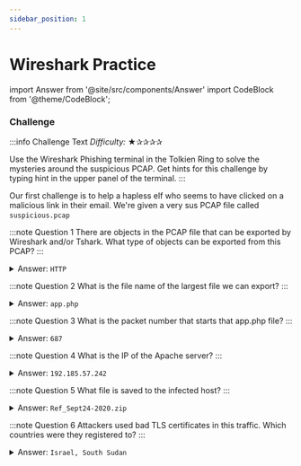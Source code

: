 ```yaml
---
sidebar_position: 1
---
```

# Wireshark Practice
<!-- MDX imports -->
import Answer from '@site/src/components/Answer'
import CodeBlock from '@theme/CodeBlock';

### Challenge
:::info Challenge Text
*Difficulty:* ★✰✰✰✰

Use the Wireshark Phishing terminal in the Tolkien Ring to solve the mysteries around the suspicious PCAP. Get hints for this challenge by typing hint in the upper panel of the terminal.
:::

<!-- Page content -->
Our first challenge is to help a hapless elf who seems to have clicked on a malicious link in their email. We're given a very sus PCAP file called ```suspicious.pcap```

:::note Question 1
There are objects in the PCAP file that can be exported by Wireshark and/or Tshark. What type of objects can be exported from this PCAP?
:::
<details>
<summary>Answer: <code>HTTP</code></summary>

Assets can be exported from Wireshark by clicking ```File -> Export Objects``` and then selecting type of object to be exported. The only objects that can be exported from this PCAP are **HTTP** objects.

![Wireshark file export process](./assets/img/tr1-1.png)

</details>

:::note Question 2
What is the file name of the largest file we can export?
:::
<details>
<summary>Answer: <code>app.php</code></summary>

Using the same method as before, we can select ```File -> Export Objects -> HTTP```

![Wireshark HTTP file export dialogue](./assets/img/tr1-2.png)

In the dialogue that opens, we can see that the largest file is the second in this list: **```app.php```**, coming in at 808kb.
</details>

:::note Question 3
What is the packet number that starts that app.php file?
:::
<details>
<summary>Answer: <code>687</code></summary>

Thankfully, we can find the answer to this in the same dialogue as above. If we look at the far left column, we see that this file begins at packet number **```687```**.

</details>

:::note Question 4
What is the IP of the Apache server?
:::

<details>
<summary>Answer: <code>192.185.57.242</code></summary>
```Moving on, we’re asked to find the source address of the Apache server which served this file. We can find this by clicking on the app.php line of the export dialogue (which will select packet 687 for us) and then going back to the main Wireshark window.```

![Wireshark entry for packet number 687](./assets/img/tr1-3.png)

Looking at this image, we see a source IP address of ```192.185.57.242``` and a destination address of ```10.9.24.101```, which we can note for later. Since this packet was served in response to an HTTP request, the Apache server is the IP in the source column of this packet: **```192.185.57.242```**.
</details>

:::note Question 5
What file is saved to the infected host?
:::
<details>
<summary>Answer: <code>Ref_Sept24-2020.zip</code></summary>

At this point, it’s news to us that a file had been saved to a host at all, but thanks, terminal. Since we’d been told that this started when the elf we’re helping clicked a link in their email, it seems likely that the file was delivered over HTTP. Since we’re already inspecting packet 687, we can right click it in the GUI and select Follow -> HTTP Stream to view the actual content(s) of app.php.

A quick analysis of the embedded JavaScript on this page should hopefully make more sense of what happened. The first retrieval of app.php merely sets two cookies and then reloads the page (comments are ours):

```html
<script>
	let d = -new Date().getTimezoneOffset(); // Time zone offset (from GMT) of the local time zone
	let n = Intl.DateTimeFormat().resolvedOptions().timeZone; // Human-readable time zone name

    ...

	if (!get_cookie('d') && !get_cookie('n')) {
		set_cookie('d', d, 2); // Set cookie "d" to the time zone offset with an expiration of 2 minutes
		set_cookie('n', n, 2); // Set cookie "n" to the time zone name with an expiration of 2 minutes
		document . location . reload(); // Reload the window to retrieve app.php again
	}
</script>
```

As annotated above, the contents of the cookies ```d``` and ```n``` are the target machine’s time zone offset and time zone name, respectively. This information could have been used by evildoers to target North Pole residents specifically, although we don’t have a way to be sure of this without looking at the PHP source code. The second load of the page contains some much more interesting snippets (here some comments are ours, but some existed in the source already):

```html
<script>
function saveAs(blob, fileName) {
let url = window.URL.createObjectURL(blob); // Creates a URL for the "blob" argument

let anchorElem = document.createElement('a'); // Creates an "a" element in the HTML document named anchorElem
anchorElem.style = 'display: none'; // Sets anchorElem to not be rendered in a browser window
anchorElem.href = url; // Sets the href of the document to the URL that was obtained earlier
anchorElem.download = fileName; // Specifies the file name should the user click on this element

document.body.appendChild(anchorElem);
anchorElem.click(); // Forcibly click anchorElem, downloading the contents of "blob"

document.body.removeChild(anchorElem); // Remove the element from the page after the file has been downloaded
...
}

(function() {
    let byteCharacters = ("...") // Obscenely long string of characters. This is an ASCII representation of the payload that the attacker wants us to pwn us with
    let byteNumbers = new Array(byteCharacters.length);
for (let i = 0; i < byteCharacters.length; i++) { // This for loop serves to copy the encoded byteCharacters string into the byteNumbers array created previously
    byteNumbers[i] = byteCharacters.charCodeAt(i);
}
let byteArray = new Uint8Array(byteNumbers); // Here, the byteNumbers array is used to make a byte array, which is actually usable as a downloadable octet stream

// now that we have the byte array, construct the blob from it
let blob1 = new Blob([byteArray], {type: 'application/octet-stream'});

saveAs(blob1, 'Ref_Sept24-2020.zip'); // Using the saveAs function defined above, the attacker saves this blob as "Ref_Sept24-2020.zip"
})();
</script>
```

To put it shortly, the majority of this response’s size is made up of an extremely large string named “byteCharacters”. This string is converted to a byte array and then forcibly downloaded to our very sad elf’s computer. In the final line, we can see that this file is downloaded as **```Ref_Sept24-2020.zip```**.

</details>

:::note Question 6
Attackers used bad TLS certificates in this traffic. Which countries were they registered to?
:::

<details>
<summary>Answer: <code>Israel, South Sudan</code></summary>

Looking through the certificates in the resultant traffic reveals several certificates from Microsoft and Baltimore CyberTrust Root, all of which appear to be legitimate at a glance. Two certificates however are signed by the common names of ```heardbellith.Icanwepeh.nagoya``` and ```psprponounst.aquarelle``` both of which looked like absolute gibberish. At this point, we decided to Google these names to make sure that wasn’t due to us being uncultured Americans, but thankfully, they do seem to be gibberish in every language. The issuers of these certificates have the country codes of IL and SS, respectively, and a quick Google of these codes showed that our answer should be **```Israel, South Sudan```**.

</details>
